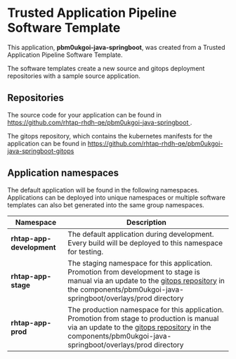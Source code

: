 # Trusted Application Pipeline Software Template

This application, **pbm0ukgoi-java-springboot**, was created from a Trusted Application Pipeline Software Template.

The software templates create a new source and gitops deployment repositories with a sample source application. 

## Repositories

The source code for your application can be found in [https://github.com/rhtap-rhdh-qe/pbm0ukgoi-java-springboot ](https://github.com/rhtap-rhdh-qe/pbm0ukgoi-java-springboot ).
 
The gitops repository, which contains the kubernetes manifests for the application can be found in 
[https://github.com/rhtap-rhdh-qe/pbm0ukgoi-java-springboot-gitops ](https://github.com/rhtap-rhdh-qe/pbm0ukgoi-java-springboot-gitops ) 

## Application namespaces 

The default application will be found in the following namespaces. Applications can be deployed into unique namespaces or multiple software templates can also bet generated into the same group namespaces.  

|  Namespace   |  Description   |  
| -------- | -------- |   
| **rhtap-app-development** | The default application during development. Every build will be deployed to this namespace for testing. | 
| **rhtap-app-stage** | The staging namespace for this application. Promotion from development to stage is manual via an update to the [gitops repository](https://github.com/rhtap-rhdh-qe/pbm0ukgoi-java-springboot-gitops ) in the components/pbm0ukgoi-java-springboot/overlays/prod directory |  
| **rhtap-app-prod** | The production namespace for this application. Promotion from stage to production is manual via an update to the [gitops repository](https://github.com/rhtap-rhdh-qe/pbm0ukgoi-java-springboot-gitops ) in the components/pbm0ukgoi-java-springboot/overlays/prod directory | 